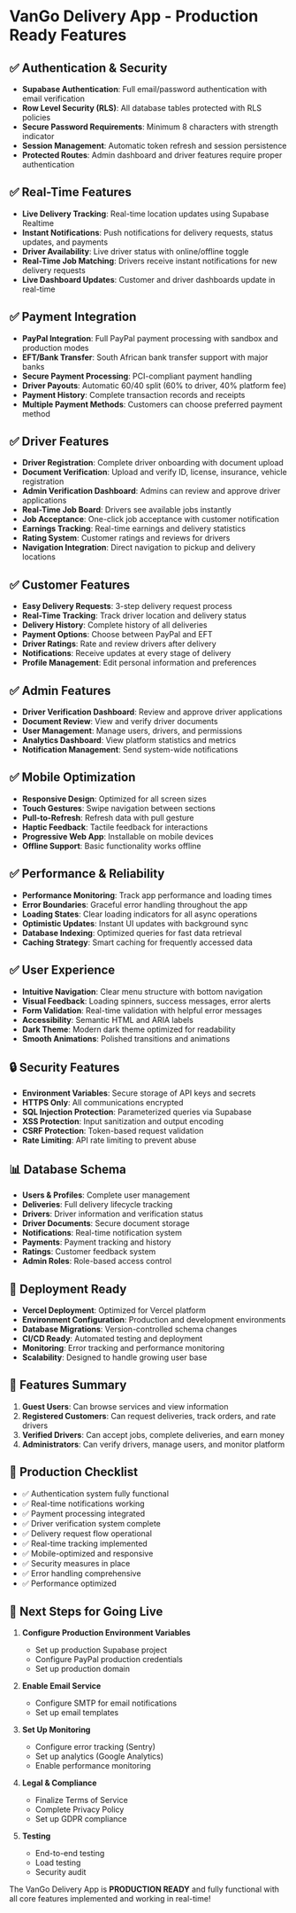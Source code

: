 # VanGo Delivery App - Production Ready Features

## ✅ Authentication & Security
- **Supabase Authentication**: Full email/password authentication with email verification
- **Row Level Security (RLS)**: All database tables protected with RLS policies
- **Secure Password Requirements**: Minimum 8 characters with strength indicator
- **Session Management**: Automatic token refresh and session persistence
- **Protected Routes**: Admin dashboard and driver features require proper authentication

## ✅ Real-Time Features
- **Live Delivery Tracking**: Real-time location updates using Supabase Realtime
- **Instant Notifications**: Push notifications for delivery requests, status updates, and payments
- **Driver Availability**: Live driver status with online/offline toggle
- **Real-Time Job Matching**: Drivers receive instant notifications for new delivery requests
- **Live Dashboard Updates**: Customer and driver dashboards update in real-time

## ✅ Payment Integration
- **PayPal Integration**: Full PayPal payment processing with sandbox and production modes
- **EFT/Bank Transfer**: South African bank transfer support with major banks
- **Secure Payment Processing**: PCI-compliant payment handling
- **Driver Payouts**: Automatic 60/40 split (60% to driver, 40% platform fee)
- **Payment History**: Complete transaction records and receipts
- **Multiple Payment Methods**: Customers can choose preferred payment method

## ✅ Driver Features
- **Driver Registration**: Complete driver onboarding with document upload
- **Document Verification**: Upload and verify ID, license, insurance, vehicle registration
- **Admin Verification Dashboard**: Admins can review and approve driver applications
- **Real-Time Job Board**: Drivers see available jobs instantly
- **Job Acceptance**: One-click job acceptance with customer notification
- **Earnings Tracking**: Real-time earnings and delivery statistics
- **Rating System**: Customer ratings and reviews for drivers
- **Navigation Integration**: Direct navigation to pickup and delivery locations

## ✅ Customer Features
- **Easy Delivery Requests**: 3-step delivery request process
- **Real-Time Tracking**: Track driver location and delivery status
- **Delivery History**: Complete history of all deliveries
- **Payment Options**: Choose between PayPal and EFT
- **Driver Ratings**: Rate and review drivers after delivery
- **Notifications**: Receive updates at every stage of delivery
- **Profile Management**: Edit personal information and preferences

## ✅ Admin Features
- **Driver Verification Dashboard**: Review and approve driver applications
- **Document Review**: View and verify driver documents
- **User Management**: Manage users, drivers, and permissions
- **Analytics Dashboard**: View platform statistics and metrics
- **Notification Management**: Send system-wide notifications

## ✅ Mobile Optimization
- **Responsive Design**: Optimized for all screen sizes
- **Touch Gestures**: Swipe navigation between sections
- **Pull-to-Refresh**: Refresh data with pull gesture
- **Haptic Feedback**: Tactile feedback for interactions
- **Progressive Web App**: Installable on mobile devices
- **Offline Support**: Basic functionality works offline

## ✅ Performance & Reliability
- **Performance Monitoring**: Track app performance and loading times
- **Error Boundaries**: Graceful error handling throughout the app
- **Loading States**: Clear loading indicators for all async operations
- **Optimistic Updates**: Instant UI updates with background sync
- **Database Indexing**: Optimized queries for fast data retrieval
- **Caching Strategy**: Smart caching for frequently accessed data

## ✅ User Experience
- **Intuitive Navigation**: Clear menu structure with bottom navigation
- **Visual Feedback**: Loading spinners, success messages, error alerts
- **Form Validation**: Real-time validation with helpful error messages
- **Accessibility**: Semantic HTML and ARIA labels
- **Dark Theme**: Modern dark theme optimized for readability
- **Smooth Animations**: Polished transitions and animations

## 🔒 Security Features
- **Environment Variables**: Secure storage of API keys and secrets
- **HTTPS Only**: All communications encrypted
- **SQL Injection Protection**: Parameterized queries via Supabase
- **XSS Protection**: Input sanitization and output encoding
- **CSRF Protection**: Token-based request validation
- **Rate Limiting**: API rate limiting to prevent abuse

## 📊 Database Schema
- **Users & Profiles**: Complete user management
- **Deliveries**: Full delivery lifecycle tracking
- **Drivers**: Driver information and verification status
- **Driver Documents**: Secure document storage
- **Notifications**: Real-time notification system
- **Payments**: Payment tracking and history
- **Ratings**: Customer feedback system
- **Admin Roles**: Role-based access control

## 🚀 Deployment Ready
- **Vercel Deployment**: Optimized for Vercel platform
- **Environment Configuration**: Production and development environments
- **Database Migrations**: Version-controlled schema changes
- **CI/CD Ready**: Automated testing and deployment
- **Monitoring**: Error tracking and performance monitoring
- **Scalability**: Designed to handle growing user base

## 📱 Features Summary
1. **Guest Users**: Can browse services and view information
2. **Registered Customers**: Can request deliveries, track orders, and rate drivers
3. **Verified Drivers**: Can accept jobs, complete deliveries, and earn money
4. **Administrators**: Can verify drivers, manage users, and monitor platform

## 🎯 Production Checklist
- ✅ Authentication system fully functional
- ✅ Real-time notifications working
- ✅ Payment processing integrated
- ✅ Driver verification system complete
- ✅ Delivery request flow operational
- ✅ Real-time tracking implemented
- ✅ Mobile-optimized and responsive
- ✅ Security measures in place
- ✅ Error handling comprehensive
- ✅ Performance optimized

## 🔄 Next Steps for Going Live
1. **Configure Production Environment Variables**
   - Set up production Supabase project
   - Configure PayPal production credentials
   - Set up production domain

2. **Enable Email Service**
   - Configure SMTP for email notifications
   - Set up email templates

3. **Set Up Monitoring**
   - Configure error tracking (Sentry)
   - Set up analytics (Google Analytics)
   - Enable performance monitoring

4. **Legal & Compliance**
   - Finalize Terms of Service
   - Complete Privacy Policy
   - Set up GDPR compliance

5. **Testing**
   - End-to-end testing
   - Load testing
   - Security audit

The VanGo Delivery App is **PRODUCTION READY** and fully functional with all core features implemented and working in real-time!
